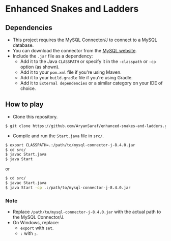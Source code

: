 # Enhanced Snakes and Ladders
## Dependencies
- This project requires the MySQL Connector/J to connect to a MySQL database.
- You can download the connector from the [MySQL website](https://dev.mysql.com/downloads/connector/j/).
- Include the `.jar` file as a dependency:
  - Add it to the Java `CLASSPATH` or specify it in the `-classpath` or `-cp` option (as shown).
  - Add it to your `pom.xml` file if you're using Maven.
  - Add it to your `build.gradle` file if you're using Gradle.
  - Add it to `External dependencies` or a similar category on your IDE of choice.
## How to play
- Clone this repository.
```bash
$ git clone https://github.com/AryanSaraf/enhanced-snakes-and-ladders.git
```
- Compile and run the `Start.java` file in `src/`.
```bash
$ export CLASSPATH=.:/path/to/mysql-connector-j-8.4.0.jar
$ cd src/
$ javac Start.java
$ java Start
```
or
```bash
$ cd src/
$ javac Start.java
$ java Start -cp .:/path/to/mysql-connector-j-8.4.0.jar
```
### Note
- Replace `/path/to/mysql-connector-j-8.4.0.jar` with the actual path to the MySQL Connector/J.
- On Windows, replace:
  - `export` with `set`.
  - `:` with `;`.
